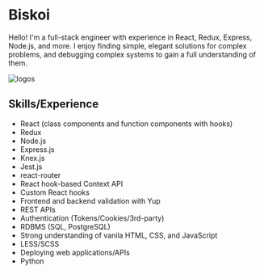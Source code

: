 # Biskoi

Hello! I'm a full-stack engineer with experience in React, Redux, Express, Node.js, and more. I enjoy finding simple, elegant solutions for complex problems, and debugging complex systems to gain a full understanding of them.

![logos](https://user-images.githubusercontent.com/59832609/150705945-f8735b55-8d8e-4264-b147-0287277d48cf.png)

## Skills/Experience
  - React (class components and function components with hooks)
  - Redux
  - Node.js
  - Express.js
  - Knex.js
  - Jest.js
  - react-router
  - React hook-based Context API
  - Custom React hooks
  - Frontend and backend validation with Yup
  - REST APIs
  - Authentication (Tokens/Cookies/3rd-party)
  - RDBMS (SQL, PostgreSQL)
  - Strong understanding of vanila HTML, CSS, and JavaScript
  - LESS/SCSS
  - Deploying web applications/APIs
  - Python

